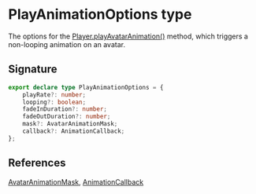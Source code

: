 # PlayAnimationOptions type

The options for the [Player.playAvatarAnimation()](https://developers.meta.com/horizon-worlds/reference/2.0.0/core_player#playavataranimation) method, which triggers a non-looping animation on an avatar.

## Signature

```typescript
export declare type PlayAnimationOptions = {
    playRate?: number;
    looping?: boolean;
    fadeInDuration?: number;
    fadeOutDuration?: number;
    mask?: AvatarAnimationMask;
    callback?: AnimationCallback;
};
```

## References

[AvatarAnimationMask](https://developers.meta.com/horizon-worlds/reference/2.0.0/core_avataranimationmask), [AnimationCallback](https://developers.meta.com/horizon-worlds/reference/2.0.0/core_animationcallback)
